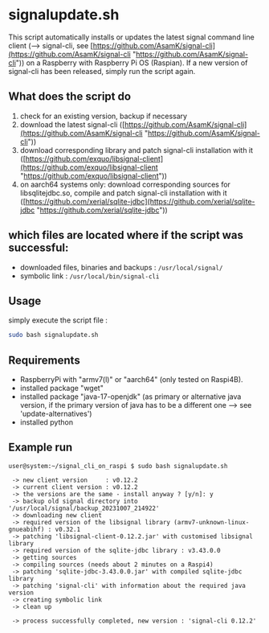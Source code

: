 # signalupdate.sh
This script automatically installs or updates the latest signal command line client (--> signal-cli, see [https://github.com/AsamK/signal-cli](https://github.com/AsamK/signal-cli "https://github.com/AsamK/signal-cli")) on a Raspberry with Raspberry Pi OS (Raspian). If a new version of signal-cli has been released, simply run the script again.

## What does the script do
1. check for an existing version, backup if necessary
2. download the latest signal-cli ([https://github.com/AsamK/signal-cli](https://github.com/AsamK/signal-cli "https://github.com/AsamK/signal-cli"))
3. download corresponding library and patch signal-cli installation with it ([https://github.com/exquo/libsignal-client](https://github.com/exquo/libsignal-client "https://github.com/exquo/libsignal-client"))
4. on aarch64 systems only: download corresponding sources for libsqlitejdbc.so, compile and patch signal-cli installation with it ([https://github.com/xerial/sqlite-jdbc](https://github.com/xerial/sqlite-jdbc "https://github.com/xerial/sqlite-jdbc"))

## which files are located where if the script was successful:
- downloaded files, binaries and backups :
`/usr/local/signal/`
- symbolic link : 
`/usr/local/bin/signal-cli`

## Usage
simply execute the script file :
  ```bash
sudo bash signalupdate.sh
```

## Requirements
* RaspberryPi with "armv7(l)" or "aarch64" (only tested on Raspi4B).
* installed package "wget"
* installed package "java-17-openjdk" (as primary or alternative java version, if the primary version of java has to be a different one --> see 'update-alternatives')
* installed python

## Example run
    user@system:~/signal_cli_on_raspi $ sudo bash signalupdate.sh 
    
     -> new client version     : v0.12.2
     -> current client version : v0.12.2
     -> the versions are the same - install anyway ? [y/n]: y
     -> backup old signal directory into '/usr/local/signal/backup_20231007_214922'
     -> downloading new client
     -> required version of the libsignal library (armv7-unknown-linux-gnueabihf) : v0.32.1
     -> patching 'libsignal-client-0.12.2.jar' with customised libsignal library
     -> required version of the sqlite-jdbc library : v3.43.0.0
     -> getting sources
     -> compiling sources (needs about 2 minutes on a Raspi4)
     -> patching 'sqlite-jdbc-3.43.0.0.jar' with compiled sqlite-jdbc library
     -> patching 'signal-cli' with information about the required java version 
     -> creating symbolic link
     -> clean up
    
     -> process successfully completed, new version : 'signal-cli 0.12.2'
    

